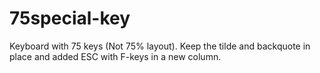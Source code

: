 # 75special-key
Keyboard with 75 keys (Not 75% layout). Keep the tilde and backquote in place and added ESC with F-keys in a new column.
